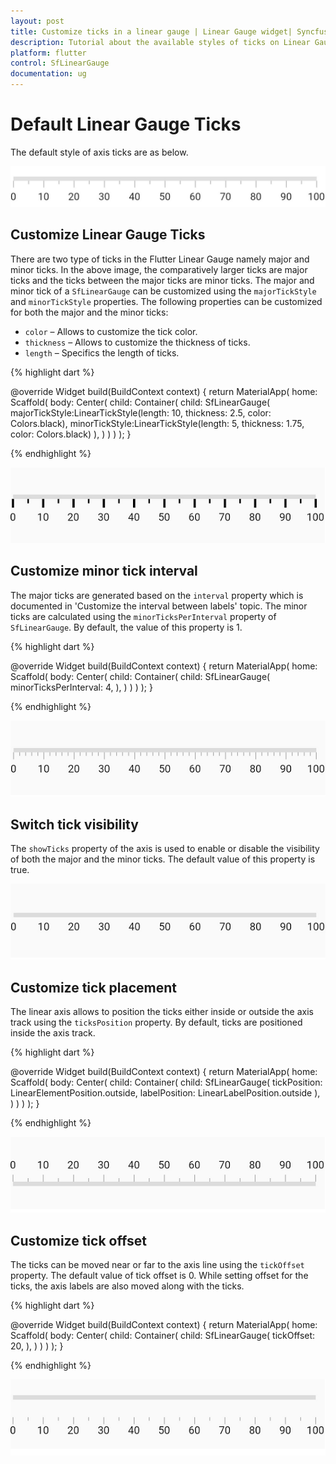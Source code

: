 ```yaml
---
layout: post
title: Customize ticks in a linear gauge | Linear Gauge widget| Syncfusion
description: Tutorial about the available styles of ticks on Linear Gauge Flutter widget.| Flutter Linear Gauge widget|
platform: flutter
control: SfLinearGauge
documentation: ug
---
```


# Default Linear Gauge Ticks

The default style of axis ticks are as below.

![Initialize linear gauge for axis](images/getting-started/default_linear_gauge.png)

## Customize Linear Gauge Ticks

There are two type of ticks in the Flutter Linear Gauge namely major and minor ticks. In the above image, the comparatively larger ticks are major ticks and the ticks between the major ticks are minor ticks. The major and minor tick of a `SfLinearGauge` can be customized using the `majorTickStyle` and `minorTickStyle` properties. The following properties can be customized for both the major and the minor ticks:
* `color` – Allows to customize the tick color.
* `thickness` – Allows to customize the thickness of ticks.
* `length` – Specifics the length of ticks.

{% highlight dart %} 

@override
Widget build(BuildContext context) {
  return MaterialApp(
      home: Scaffold(
          body: Center(
              child: Container(
                child: SfLinearGauge(
                  majorTickStyle:LinearTickStyle(length: 10, thickness: 2.5, color: Colors.black),
                  minorTickStyle:LinearTickStyle(length: 5, thickness: 1.75, color: Colors.black)
                ),
              )
          )
      )
  );
}

{% endhighlight %}

![customize the linear gauge axis tick style](images/axis-ticks/axis-tick-style.png)

## Customize minor tick interval

The major ticks are generated based on the `interval` property which is documented in 'Customize the interval between labels' topic. The minor ticks are calculated using the `minorTicksPerInterval` property of `SfLinearGauge`. By default, the value of this property is 1.

{% highlight dart %} 

@override
Widget build(BuildContext context) {
  return MaterialApp(
      home: Scaffold(
          body: Center(
              child: Container(
                child: SfLinearGauge(
                 minorTicksPerInterval: 4,
                ),
              )
          )
      )
  );
}

{% endhighlight %}

![customize linear gauge ticks per interval](images/axis-ticks/minor-ticks-per-interval.png)

## Switch tick visibility

The `showTicks` property of the axis is used to enable or disable the visibility of both the major and the minor ticks. The default value of this property is true.

![customize linear gauge ticks visibility](images/axis-ticks/linear-gauge-tick-visibility.png)

## Customize tick placement

The linear axis allows to position the ticks either inside or outside the axis track using the `ticksPosition` property. By default, ticks are positioned inside the axis track.

{% highlight dart %} 

@override
Widget build(BuildContext context) {
  return MaterialApp(
      home: Scaffold(
          body: Center(
              child: Container(
                child: SfLinearGauge(
                    tickPosition: LinearElementPosition.outside,
                    labelPosition: LinearLabelPosition.outside
                ),
              )
          )
      )
  );
}

{% endhighlight %}

![customize linear gauge ticks visibility](images/axis-ticks/tick-placement.png)


## Customize tick offset

The ticks can be moved near or far to the axis line using the `tickOffset` property. The default value of tick offset is 0. While setting offset for the ticks, the axis labels are also moved along with the ticks.

{% highlight dart %} 

@override
Widget build(BuildContext context) {
  return MaterialApp(
      home: Scaffold(
          body: Center(
              child: Container(
                child: SfLinearGauge(
                   tickOffset: 20,
                ),
              )
          )
      )
  );
}

{% endhighlight %}

![customize linear gauge ticks offset from axis](images/axis-ticks/customize-tick-offset.png)

